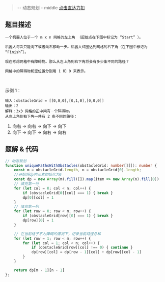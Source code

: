 > -- 动态规划 - middle
> [点击直达力扣](https://leetcode.cn/problems/unique-paths-ii/description/?languageTags=javascript)

## 题目描述

    一个机器人位于一个 m x n 网格的左上角 （起始点在下图中标记为 “Start” ）。
    
    机器人每次只能向下或者向右移动一步。机器人试图达到网格的右下角（在下图中标记为 “Finish”）。
    
    现在考虑网格中有障碍物。那么从左上角到右下角将会有多少条不同的路径？
    
    网格中的障碍物和空位置分别用 1 和 0 来表示。

 

示例 1：

    输入：obstacleGrid = [[0,0,0],[0,1,0],[0,0,0]]
    输出：2
    解释：3x3 网格的正中间有一个障碍物。
    从左上角到右下角一共有 2 条不同的路径：
1. 向右 -> 向右 -> 向下 -> 向下
2. 向下 -> 向下 -> 向右 -> 向右

## 题解 & 代码

```ts
// 动态规划
function uniquePathsWithObstacles(obstacleGrid: number[][]): number {
    const m = obstacleGrid.length, n = obstacleGrid[0].length;
    //开始将dp内元素初始化为0
    const dp = new Array(m).fill([]).map(item => new Array(n).fill(0));
    // 填充第一行
    for (let col = 0; col < n; col++) {
        if (obstacleGrid[0][col] === 1) { break }
        dp[0][col] = 1
    }
    // 填充第一列
    for (let row = 0; row < m; row++) {
        if (obstacleGrid[row][0] === 1) { break }
        dp[row][0] = 1
    }

    // 在当前格子不为障碍的情况下，记录当前路径总和
    for (let row = 1; row < m; row++) {
        for (let col = 1; col < n; col++) {
            if (obstacleGrid[row][col] !== 0) { continue }
            dp[row][col] = dp[row - 1][col] + dp[row][col - 1]
        }
    }

    return dp[m - 1][n - 1]
};
```